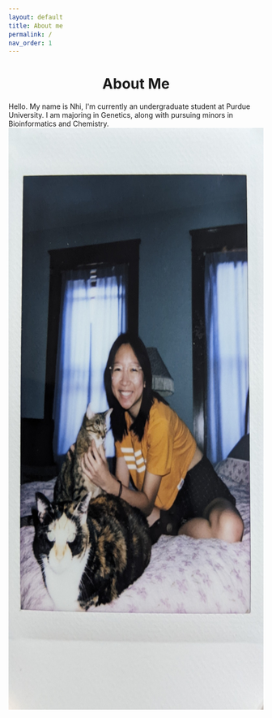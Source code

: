 ```yaml
---
layout: default
title: About me
permalink: /
nav_order: 1
---
```

<h1><center>About Me</center></h1>  

<p>Hello. My name is Nhi, I'm currently an undergraduate student at Purdue University. 
I am majoring in Genetics, along with pursuing minors in Bioinformatics and Chemistry. <img src="/assets/img/about_me_img/PXL_20220721_000907092.jpg" alt="nhivo" width="720" height="1146" style="float:right"></p>
